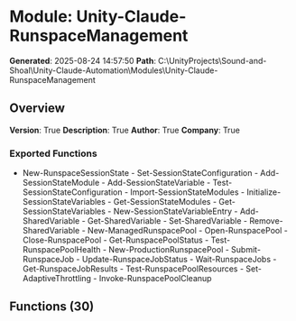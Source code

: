 # Module: Unity-Claude-RunspaceManagement

**Generated**: 2025-08-24 14:57:50
**Path**: C:\UnityProjects\Sound-and-Shoal\Unity-Claude-Automation\Modules\Unity-Claude-RunspaceManagement

## Overview
**Version**: True
**Description**: True
**Author**: True
**Company**: True

### Exported Functions
- New-RunspaceSessionState - Set-SessionStateConfiguration - Add-SessionStateModule - Add-SessionStateVariable - Test-SessionStateConfiguration - Import-SessionStateModules - Initialize-SessionStateVariables - Get-SessionStateModules - Get-SessionStateVariables - New-SessionStateVariableEntry - Add-SharedVariable - Get-SharedVariable - Set-SharedVariable - Remove-SharedVariable - New-ManagedRunspacePool - Open-RunspacePool - Close-RunspacePool - Get-RunspacePoolStatus - Test-RunspacePoolHealth - New-ProductionRunspacePool - Submit-RunspaceJob - Update-RunspaceJobStatus - Wait-RunspaceJobs - Get-RunspaceJobResults - Test-RunspacePoolResources - Set-AdaptiveThrottling - Invoke-RunspacePoolCleanup
## Functions (30)

